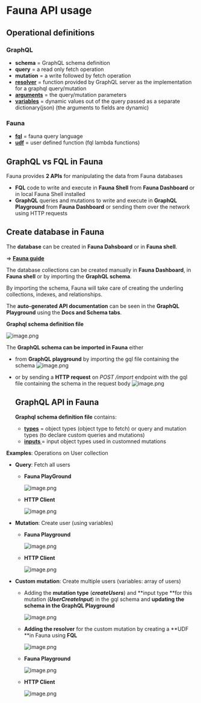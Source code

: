 # Fauna API usage

## Operational definitions

### GraphQL

* **schema** = GraphQL schema definition
* **query** = a read only fetch operation
* **mutation** = a write followed by fetch operation
* **[resolver](https://graphql.org/learn/execution/#root-fields-resolvers)** = function provided by GraphQL server as the implementation for a graphql query/mutation
* **[arguments](https://graphql.org/learn/queries/#arguments)** = the query/mutation parameters
* **[variables](https://graphql.org/learn/queries/#variables)** = dynamic values out of the query passed as a separate dictionary(json) (the arguments to fields are dynamic)

### Fauna

* **[fql](https://docs.fauna.com/fauna/current/api/fql/)** = fauna query language
* **[udf](https://docs.fauna.com/fauna/current/api/graphql/functions)** = user defined function (fql lambda functions)

## GraphQL vs FQL in Fauna

Fauna provides **2 APIs** for manipulating the data from Fauna databases

* **FQL** code to write and execute in **Fauna Shell** from **Fauna Dashboard** or in local Fauna Shell installed
* **GraphQL** queries and mutations to write and execute in **GraphQL Playground** from **Fauna Dashboard** or sending them over the network using HTTP requests

## Create database in Fauna

The **database** can be created in **Fauna Dahsboard** or in **Fauna shell**.

=> [**Fauna guide**](https://docs.fauna.com/fauna/current/learn/quick_start/gql_quick_start)

The database collections can be created manually in **Fauna Dashboard**, in **Fauna shell** or by importing the **GraphQL schema**.

By importing the schema, Fauna will take care of creating the underling collections, indexes, and relationships.

The **auto-generated API documentation** can be seen  in the **GraphQL Playground** using the **Docs and Schema tabs**.

**Graphql schema definition file**

![image.png](./assets/1635267652391-image.png)

The **GraphQL schema can be imported in Fauna** either

* from **GraphQL playground** by importing the gql file containing the schema
  ![image.png](./assets/1635265498597-image.png)
* or by sending a **HTTP request** on *POST /import* endpoint with the gql file containing the schema in the request body ![image.png](./assets/image.png)
  
  ## GraphQL API in Fauna
  
  **Graphql schema definition file** contains:
  
  * **[types](https://graphql.org/learn/schema/#type-language)** = object types (object type to fetch) or query and mutation types (to declare custom queries and mutations)
  * **[inputs ](https://graphql.org/learn/schema/#input-types)**= input object types used in customned mutations

**Examples**: Operations on User collection

* **Query**: Fetch all users
  
  * **Fauna PlayGround**
    
    ![image.png](./assets/1635271647140-image.png)
  * **HTTP Client**
    
    ![image.png](./assets/1635267380731-image.png)
* **Mutation**: Create user (using variables)
  
  * **Fauna Playground**
    
    ![image.png](./assets/1635267419881-image.png)
  * **HTTP Client**
    
    ![image.png](./assets/1635267342095-image.png)
* **Custom mutation**: Create multiple users (variables: array of users)
  
  * Adding the **mutation type** (***createUsers***) and **input type **for this mutation (***UserCreateInput***) in the gql schema and **updating the schema in the GraphQL Playground**
    
    ![image.png](./assets/1635269132846-image.png)
  * **Adding the resolver** for the custom mutation by creating a **UDF **in Fauna using **FQL**
    
    ![image.png](./assets/1635269352065-image.png)
  * **Fauna Playground**
    
    ![image.png](./assets/1635269008855-image.png)
  * **HTTP Client**
  
    ![image.png](./assets/1635268913309-image.png)

